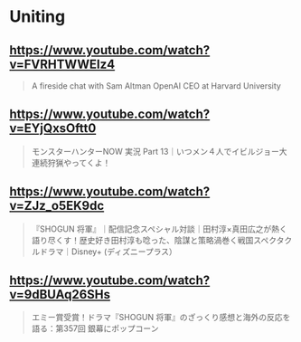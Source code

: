 # Uniting

## https://www.youtube.com/watch?v=FVRHTWWEIz4

> A fireside chat with Sam Altman OpenAI CEO at Harvard University

## https://www.youtube.com/watch?v=EYjQxsOftt0

> モンスターハンターNOW 実況 Part 13｜いつメン４人でイビルジョー大連続狩猟やってくよ！

## https://www.youtube.com/watch?v=ZJz_o5EK9dc

> 『SHOGUN 将軍』｜配信記念スペシャル対談｜田村淳×真田広之が熱く語り尽くす！歴史好き田村淳も唸った、陰謀と策略渦巻く戦国スペクタクルドラマ｜Disney+ (ディズニープラス）

## https://www.youtube.com/watch?v=9dBUAq26SHs

> エミー賞受賞！ドラマ『SHOGUN 将軍』のざっくり感想と海外の反応を語る：第357回 銀幕にポップコーン
